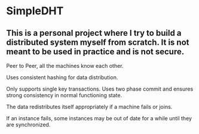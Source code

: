 # SimpleDHT

## This is a personal project where I try to build a distributed system myself from scratch. It is not meant to be used in practice and is not secure.

Peer to Peer, all the machines know each other.

Uses consistent hashing for data distribution.

Only supports single key transactions. Uses two phase commit and ensures strong consistency in normal functioning state. 

The data redistributes itself appropriately if a machine fails or joins.

If an instance fails, some instances may be out of date for a while until they are synchronized.





